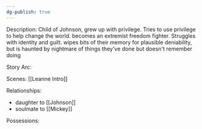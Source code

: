 ```yaml
---
dg-publish: true
---
```

Description:
Child of Johnson, grew up with privilege. Tries to use privilege to help change the world. becomes an extremist freedom fighter. Struggles with identity and guilt. wipes bits of their memory for plausible deniability, but is haunted by nightmare of things they've done but doesn't remember doing

Story Arc:

Scenes:
[[Leanne Intro]]

Relationships:
- daughter to [[Johnson]]
- soulmate to [[Mickey]]

Possessions: